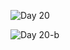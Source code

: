 ![Day 20](https://github.com/user-attachments/assets/27400694-fbd1-4844-8dfa-70711894217e)


![Day 20-b](https://github.com/user-attachments/assets/ef890f79-1975-4964-9be2-69da66ae3f3f)
